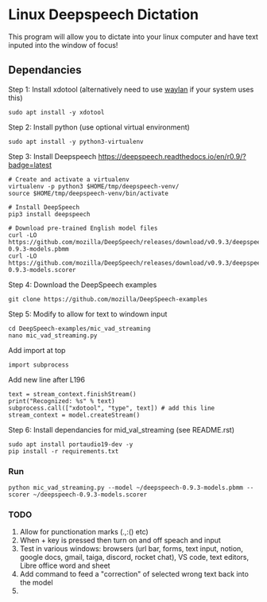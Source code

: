 # Linux Deepspeech Dictation

This program will allow you to dictate into your linux computer and have text inputed into the window of focus!

## Dependancies

Step 1: Install xdotool (alternatively need to use [waylan](https://wayland.app/protocols/text-input-unstable-v3#zwp_text_input_v3:event:commit_string) if your system uses this)
```
sudo apt install -y xdotool
```

Step 2: Install python (use optional virtual environment)
```
sudo apt install -y python3-virtualenv
```

Step 3: Install Deepspeech
https://deepspeech.readthedocs.io/en/r0.9/?badge=latest
```
# Create and activate a virtualenv
virtualenv -p python3 $HOME/tmp/deepspeech-venv/
source $HOME/tmp/deepspeech-venv/bin/activate

# Install DeepSpeech
pip3 install deepspeech

# Download pre-trained English model files
curl -LO https://github.com/mozilla/DeepSpeech/releases/download/v0.9.3/deepspeech-0.9.3-models.pbmm
curl -LO https://github.com/mozilla/DeepSpeech/releases/download/v0.9.3/deepspeech-0.9.3-models.scorer
```

Step 4: Download the DeepSpeech examples
```
git clone https://github.com/mozilla/DeepSpeech-examples
```

Step 5: Modify to allow for text to windown input
```
cd DeepSpeech-examples/mic_vad_streaming
nano mic_vad_streaming.py
```

Add import at top
```
import subprocess
```

Add new line after L196
```
text = stream_context.finishStream()
print("Recognized: %s" % text)
subprocess.call(["xdotool", "type", text]) # add this line
stream_context = model.createStream()
```

Step 6: Install dependancies for mid_val_streaming (see README.rst)
```
sudo apt install portaudio19-dev -y
pip install -r requirements.txt
```

### Run
```
python mic_vad_streaming.py --model ~/deepspeech-0.9.3-models.pbmm --scorer ~/deepspeech-0.9.3-models.scorer
```

### TODO
1. Allow for punctionation marks (.,:() etc)
2. When + key is pressed then turn on and off speach and input
3. Test in various windows: browsers (url bar, forms, text input, notion, google docs, gmail, taiga, discord, rocket chat), VS code, text editors, Libre office word and sheet
4. Add command to feed a "correction" of selected wrong text back into the model
5. 
